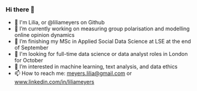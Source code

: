### Hi there 👋

- 👋 I'm Lilia, or @liliameyers on Github
- 🔭 I’m currently working on measuring group polarisation and modelling online opinion dynamics 
- 🌱 I’m finishing my MSc in Applied Social Data Science at LSE at the end of September
- 👀 I'm looking for full-time data science or data analyst roles in London for October 
- 💬 I’m interested in machine learning, text analysis, and data ethics
- 📫 How to reach me: meyers.lilia@gmail.com or www.linkedin.com/in/liliameyers
<!--
**liliameyers/liliameyers** is a ✨ _special_ ✨ repository because its `README.md` (this file) appears on your GitHub profile.
-->
